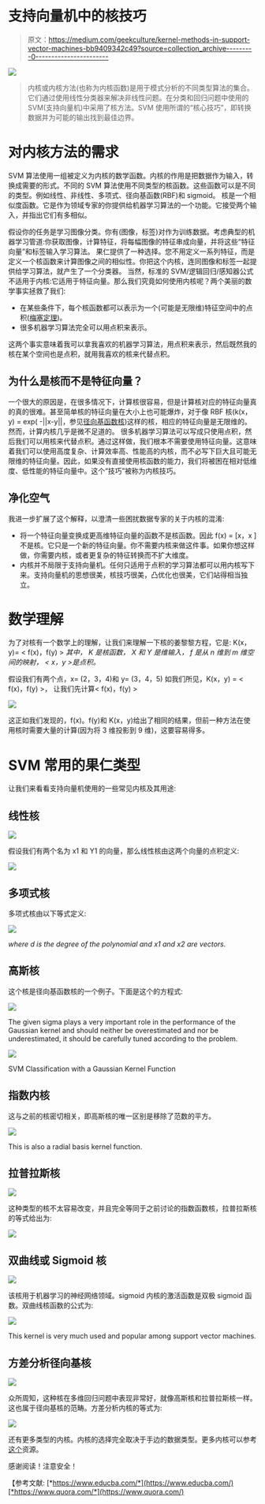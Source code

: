 # 支持向量机中的核技巧

> 原文：<https://medium.com/geekculture/kernel-methods-in-support-vector-machines-bb9409342c49?source=collection_archive---------0----------------------->

![](img/ab0d51c64ce8dda7856dd8bafc3f3eea.png)

> 内核或内核方法(也称为内核函数)是用于模式分析的不同类型算法的集合。它们通过使用线性分类器来解决非线性问题。在分类和回归问题中使用的 SVM(支持向量机)中采用了核方法。SVM 使用所谓的“核心技巧”，即转换数据并为可能的输出找到最佳边界。

# 对内核方法的需求

SVM 算法使用一组被定义为内核的数学函数。内核的作用是把数据作为输入，转换成需要的形式。不同的 SVM 算法使用不同类型的核函数。这些函数可以是不同的类型。例如线性、非线性、多项式、径向基函数(RBF)和 sigmoid。
核是一个相似度函数。它是作为领域专家的你提供给机器学习算法的一个功能。它接受两个输入，并指出它们有多相似。

假设你的任务是学习图像分类。你有(图像，标签)对作为训练数据。考虑典型的机器学习管道:你获取图像，计算特征，将每幅图像的特征串成向量，并将这些“特征向量”和标签输入学习算法。
果仁提供了一种选择。您不用定义一系列特征，而是定义一个核函数来计算图像之间的相似性。你把这个内核，连同图像和标签一起提供给学习算法，就产生了一个分类器。
当然，标准的 SVM/逻辑回归/感知器公式不适用于内核:它适用于特征向量。那么我们究竟如何使用内核呢？两个美丽的数学事实拯救了我们:

*   在某些条件下，每个核函数都可以表示为一个(可能是无限维)特征空间中的点积([梅塞定理](https://en.wikipedia.org/wiki/Mercer%27s_theorem))。
*   很多机器学习算法完全可以用点积来表示。

这两个事实意味着我可以拿我喜欢的机器学习算法，用点积来表示，然后既然我的核在某个空间也是点积，就用我喜欢的核来代替点积。

## 为什么是核而不是特征向量？

一个很大的原因是，在很多情况下，计算核很容易，但是计算核对应的特征向量真的真的很难。甚至简单核的特征向量在大小上也可能爆炸，对于像 RBF 核(k(x，y) = exp( -||x-y||，参见[径向基函数核](https://en.wikipedia.org/wiki/Radial_basis_function_kernel))这样的核，相应的特征向量是无限维的。然而，计算内核几乎是微不足道的。
很多机器学习算法可以写成只使用点积，然后我们可以用核来代替点积。通过这样做，我们根本不需要使用特征向量。这意味着我们可以使用高度复杂、计算效率高、性能高的内核，而不必写下巨大且可能无限维的特征向量。因此，如果没有直接使用核函数的能力，我们将被困在相对低维度、低性能的特征向量中。这个“技巧”被称为内核技巧。

## 净化空气

我进一步扩展了这个解释，以澄清一些困扰数据专家的关于内核的混淆:

*   将一个特征向量变换成更高维特征向量的函数不是核函数。因此 f(x) = [x，x ]不是核。它只是一个新的特征向量。你不需要内核来做这件事。如果你想这样做，你需要内核，或者更复杂的特征转换而不扩大维度。
*   内核并不局限于支持向量机。任何只适用于点积的学习算法都可以用内核写下来。支持向量机的思想很美，核技巧很美，凸优化也很美，它们站得相当独立。

# 数学理解

为了对核有一个数学上的理解，让我们来理解一下核的姜黎黎方程，它是:
K(x，y)= < f(x)，f(y) >
*其中，*
*K 是核函数，
X 和 Y 是维输入，
f 是从 n 维到 m 维空间的映射，
< x，y >是点积。*

假设我们有两个点，x= (2，3，4)和 y= (3，4，5)
如我们所见，K(x，y) = < f(x)，f(y) >，
让我们先计算< f(x)，f(y) >

![](img/315c5b8af31e7467361924b381751cf4.png)

这正如我们发现的，f(x)。f(y)和 K(x，y)给出了相同的结果，但前一种方法在使用核时需要大量的计算(因为将 3 维投影到 9 维)，这要容易得多。

# SVM 常用的果仁类型

让我们来看看支持向量机使用的一些常见内核及其用途:

## 线性核

![](img/7f5f80d73d26f158a82826de7f944049.png)

假设我们有两个名为 x1 和 Y1 的向量，那么线性核由这两个向量的点积定义:

![](img/1e8b82848c2a47a88e86ef238d3a24ef.png)

## 多项式核

多项式核由以下等式定义:

![](img/e3f45d72bb6e8fefe60522dfc2202b11.png)

*where d is the degree of the polynomial and x1 and x2 are vectors.*

## 高斯核

这个核是径向基函数核的一个例子。下面是这个的方程式:

![](img/205fe3f9b11b826d824a7d9f20a980c7.png)

The given sigma plays a very important role in the performance of the Gaussian kernel and should neither be overestimated and nor be underestimated, it should be carefully tuned according to the problem.

![](img/10cd1daae7c81b0a4b8b3ca13e6efeed.png)

SVM Classification with a Gaussian Kernel Function

## 指数内核

这与之前的核密切相关，即高斯核的唯一区别是移除了范数的平方。

![](img/5766aa4de73f9bfc0d7e856ce794e3e9.png)

This is also a radial basis kernel function.

## 拉普拉斯核

![](img/bd42c1900311010f4a38ea4b55b23422.png)

这种类型的核不太容易改变，并且完全等同于之前讨论的指数函数核，拉普拉斯核的等式给出为:

![](img/84d6dd786f5e3c5fc2d11350570147a8.png)

## 双曲线或 Sigmoid 核

![](img/9c2122bdee803ef1d51c0ddbef8ecb1f.png)

该核用于机器学习的神经网络领域。sigmoid 内核的激活函数是双极 sigmoid 函数。双曲线核函数的公式为:

![](img/27200ee48aecdbad1cbdbde818fca318.png)

This kernel is very much used and popular among support vector machines.

## 方差分析径向基核

![](img/8528c1939ff0a3b33457555f2ba99a85.png)

众所周知，这种核在多维回归问题中表现非常好，就像高斯核和拉普拉斯核一样。这也属于径向基核的范畴。方差分析内核的等式为:

![](img/bcbea265cdbacb13b0cf7b6590adb181.png)

还有更多类型的内核。内核的选择完全取决于手边的数据类型。更多内核可以参考[这个](http://crsouza.com/2010/03/17/kernel-functions-for-machine-learning-applications/)资源。

感谢阅读！注意安全！

【参考文献:
[*https://www.educba.com/*](https://www.educba.com/)[*https://www.quora.com/*](https://www.quora.com/)